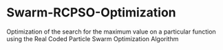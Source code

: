 # Swarm-RCPSO-Optimization
Optimization of the search for the maximum value on a particular function using the Real Coded Particle Swarm Optimization Algorithm
